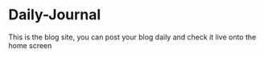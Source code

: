 # Daily-Journal
This is the blog site, you can post your blog daily and check it live onto the home screen
